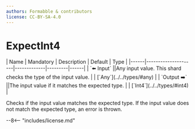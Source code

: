 ```yaml
---
authors: Formabble & contributors
license: CC-BY-SA-4.0
---
```



# ExpectInt4

<div class="sh-parameters" markdown="1">
| Name | Mandatory | Description | Default | Type |
|------|---------------------|-------------|---------|------|
| `⬅️ Input` ||Any input value. This shard checks the type of the input value. | | [`Any`](../../types/#any) |
| `Output ➡️` ||The input value if it matches the expected type. | | [`Int4`](../../types/#int4) |

</div>

Checks if the input value matches the expected type. If the input value does not match the expected type, an error is thrown.

--8<-- "includes/license.md"

